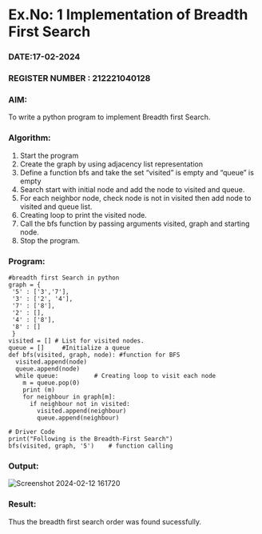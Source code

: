 # Ex.No: 1  Implementation of Breadth First Search 
### DATE:17-02-2024                                                                            
### REGISTER NUMBER : 212221040128
### AIM: 
To write a python program to implement Breadth first Search. 
### Algorithm:
1. Start the program
2. Create the graph by using adjacency list representation
3. Define a function bfs and take the set “visited” is empty and “queue” is empty
4. Search start with initial node and add the node to visited and queue.
5. For each neighbor node, check node is not in visited then add node to visited and queue list.
6.  Creating loop to print the visited node.
7.   Call the bfs function by passing arguments visited, graph and starting node.
8.   Stop the program.
### Program:
```
#breadth first Search in python 
graph = {
 '5' : ['3','7'],
 '3' : ['2', '4'],
 '7' : ['8'],
 '2' : [],
 '4' : ['8'],
 '8' : []
 }
visited = [] # List for visited nodes.
queue = []     #Initialize a queue
def bfs(visited, graph, node): #function for BFS
  visited.append(node)
  queue.append(node)
  while queue:          # Creating loop to visit each node
    m = queue.pop(0) 
    print (m) 
    for neighbour in graph[m]:
      if neighbour not in visited:
        visited.append(neighbour)
       	queue.append(neighbour)

# Driver Code
print("Following is the Breadth-First Search")
bfs(visited, graph, '5')    # function calling
```

### Output:

![Screenshot 2024-02-12 161720](https://github.com/AfzaraThagsin/AI_Lab_2023-24/assets/127172501/48c700b9-89de-449c-b70a-ca630864c16c)





### Result:
Thus the breadth first search order was found sucessfully.
